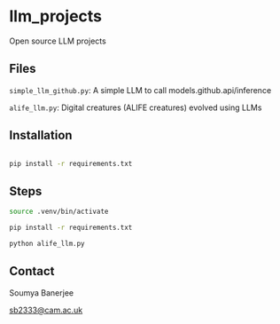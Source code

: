 # llm_projects

Open source LLM projects

## Files

`simple_llm_github.py`: A simple LLM to call models.github.api/inference

`alife_llm.py`: Digital creatures (ALIFE creatures) evolved using LLMs


## Installation

```bash

pip install -r requirements.txt
```

## Steps

```bash
source .venv/bin/activate

pip install -r requirements.txt

python alife_llm.py

```

## Contact

Soumya Banerjee

sb2333@cam.ac.uk


